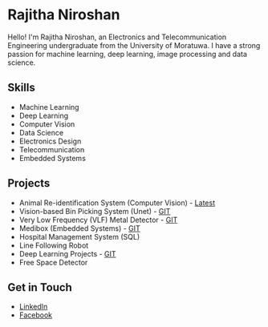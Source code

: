 # Rajitha Niroshan

Hello! I'm Rajitha Niroshan, an Electronics and Telecommunication Engineering undergraduate from the University of Moratuwa. I have a strong passion for machine learning, deep learning, image processing and data science.

## Skills
- Machine Learning
- Deep Learning
- Computer Vision
- Data Science
- Electronics Design
- Telecommunication
- Embedded Systems

## Projects
- Animal Re-identification System (Computer Vision) - [Latest](https://github.com/niroshan21/Animal-Re-identification-System)
- Vision-based Bin Picking System (Unet) -  [GIT](https://github.com/niroshan21/Vision-based-Bin-Picking-System)
- Very Low Frequency (VLF) Metal Detector -  [GIT](https://github.com/niroshan21/Metal-Detector)
- Medibox (Embedded Systems)  - [GIT](https://github.com/niroshan21/Medibox)
- Hospital Management System (SQL)  []()
- Line Following Robot  []()
- Deep Learning Projects - [GIT](https://github.com/niroshan21/Deep-Learning)
- Free Space Detector   []()

## Get in Touch
- [LinkedIn](www.linkedin.com/in/nirorajitha)
- [Facebook](https://www.facebook.com/profile.php?id=100008446302319&mibextid=LQQJ4d)
